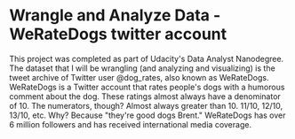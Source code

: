 # Wrangle and Analyze Data - WeRateDogs twitter account
This project was completed as part of Udacity's Data Analyst Nanodegree.
The dataset that I will be wrangling (and analyzing and visualizing) is the tweet archive of Twitter user @dog_rates,
also known as WeRateDogs. WeRateDogs is a Twitter account that rates people's dogs with a humorous comment about the dog.
These ratings almost always have a denominator of 10. The numerators, though? Almost always greater than 10. 11/10, 12/10, 13/10, etc.
Why? Because "they're good dogs Brent." WeRateDogs has over 6 million followers and has received international media coverage.
